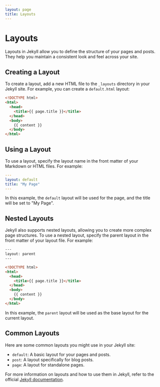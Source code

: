 ```yaml
---
layout: page
title: Layouts
---
```


# Layouts

Layouts in Jekyll allow you to define the structure of your pages and posts. They help you maintain a consistent look and feel across your site.

## Creating a Layout

To create a layout, add a new HTML file to the `_layouts` directory in your Jekyll site. For example, you can create a `default.html` layout:

```html
<!DOCTYPE html>
<html>
  <head>
    <title>{{ page.title }}</title>
  </head>
  <body>
    {{ content }}
  </body>
</html>
```

## Using a Layout

To use a layout, specify the layout name in the front matter of your Markdown or HTML files. For example:

```yaml
---
layout: default
title: "My Page"
---
```

In this example, the `default` layout will be used for the page, and the title will be set to "My Page".

## Nested Layouts

Jekyll also supports nested layouts, allowing you to create more complex page structures. To use a nested layout, specify the parent layout in the front matter of your layout file. For example:

```html
---
layout: parent
---

<!DOCTYPE html>
<html>
  <head>
    <title>{{ page.title }}</title>
  </head>
  <body>
    {{ content }}
  </body>
</html>
```

In this example, the `parent` layout will be used as the base layout for the current layout.

## Common Layouts

Here are some common layouts you might use in your Jekyll site:

- `default`: A basic layout for your pages and posts.
- `post`: A layout specifically for blog posts.
- `page`: A layout for standalone pages.

For more information on layouts and how to use them in Jekyll, refer to the official [Jekyll documentation](https://jekyllrb.com/docs/layouts/).
